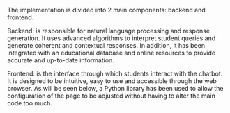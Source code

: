 The implementation is divided into 2 main components: backend and frontend. 

Backend: is responsible for natural language processing and response generation. 
It uses advanced algorithms to interpret student queries and generate coherent and contextual responses. 
In addition, it has been integrated with an educational database and online resources to provide accurate and up-to-date information. 

Frontend: is the interface through which students interact with the chatbot. It is designed to be intuitive, 
easy to use and accessible through the web browser. As will be seen below, a Python library has been used to 
allow the configuration of the page to be adjusted without having to alter the main code too much.
